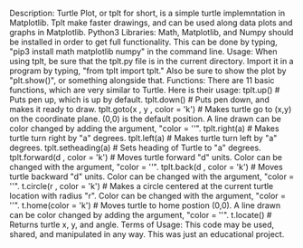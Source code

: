 Description: Turtle Plot, or tplt for short, is a simple turtle implemntation in Matplotlib. Tplt make faster drawings, and can be used along data plots and graphs in Matplotlib.
Python3 Libraries: Math, Matplotlib, and Numpy should be installed in order to get full functionality. This can be done by typing, "pip3 install math matplotlib numpy" in the command line.
Usage: When using tplt, be sure that the tplt.py file is in the current directory. Import it in a program by typing, "from tplt import tplt." Also be sure to show the plot by "plt.show()", or something alongside that.
Functions: There are 11 basic functions, which are very similar to Turtle. Here is their usage:
	tplt.up() # Puts pen up, which is up by default.
	tplt.down() # Puts pen down, and makes it ready to draw.
	tplt.goto(x , y , color = 'k') # Makes turtle go to (x,y) on the coordinate plane. (0,0) is the default position. A line drawn can be color changed by adding the argument, "color = ''".
  	tplt.right(a) # Makes turtle turn right by "a" degrees.
  	tplt.left(a) # Makes turtle turn left by "a" degrees.
  	tplt.setheading(a) # Sets heading of Turtle to "a" degrees.
  	tplt.forward(d , color = 'k') # Moves turtle forward "d" units. Color can be changed with the argument, "color = ''".
  	tplt.back(d , color = 'k') # Moves turtle backward "d" units. Color can be changed with the argument, "color = ''".
  	t.circle(r , color = 'k') # Makes a circle centered at the current turtle location with radius "r". Color can be changed with the argument, "color = ''".
  	t.home(color = 'k') # Moves turtle to home postion (0,0). A line drawn can be color changed by adding the argument, "color = ''".
  	t.locate() # Returns turtle x, y, and angle.
Terms of Usage: This code may be used, shared, and manipulated in any way. This was just an educational project.
